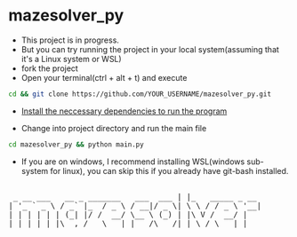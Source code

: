 # mazesolver_py

- This project is in progress.
- But you can try running the project in your local system(assuming that it's a Linux system or WSL)
- fork the project
- Open your terminal(ctrl + alt + t) and execute 
```bash
cd && git clone https://github.com/YOUR_USERNAME/mazesolver_py.git
```
- [Install the neccessary dependencies to run the program](https://gist.github.com/KiranSatyaRaj/1b99f51c3c5833132a14a923c945d3a5)

- Change into project directory and run the main file 
```bash
cd mazesolver_py && python main.py
```
- If you are on windows, I recommend installing WSL(windows sub-system for linux), you can skip this if you already have git-bash installed.

<pre>    
 _ __ ___   __ _ _______   ___  ___ | |_   _____ _ __ 
| '_ ` _ \ / _` |_  / _ \ / __|/ _ \| \ \ / / _ \ '__|
| | | | | | (_| |/ /  __/ \__ \ (_) | |\ V /  __/ |   
|_| |_| |_|\__,_/___\___| |___/\___/|_| \_/ \___|_| 
</pre>
